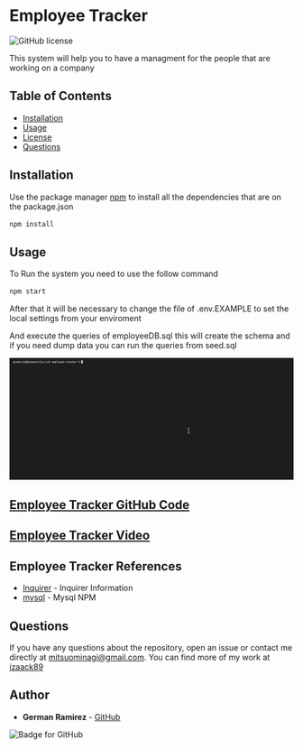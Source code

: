 # Employee Tracker

![GitHub license](https://img.shields.io/badge/Licenses-MIT-blue.svg)

This system will help you to have a managment for the people that are working on a company

## Table of Contents

- [Installation](#installation)
- [Usage](#usage)
- [License](#license)
- [Questions](#questions)

## Installation

Use the package manager [npm](https://docs.npmjs.com/cli/v7/commands/npm-install) to install all the dependencies that are on the package.json

```bash
npm install
```

## Usage

To Run the system you need to use the follow command

```bash
npm start
```

After that it will be necessary to change the file of .env.EXAMPLE to set the local settings from your enviroment

And execute the queries of employeeDB.sql this will create the schema and if you need dump data you can run the queries from seed.sql

![Employee Tracker](./readmeFiles/employeeTracker.gif)

## [Employee Tracker GitHub Code](https://github.com/izaack89/employee-tracker)

## [Employee Tracker Video](https://izaack89.github.io/employee-tracker/index.html)

## Employee Tracker References

- [Inquirer](https://www.digitalocean.com/community/tutorials/nodejs-interactive-command-line-prompts) - Inquirer Information
- [mysql](https://www.npmjs.com/package/mysql) - Mysql NPM

## Questions

If you have any questions about the repository, open an issue or contact me directly at mitsuominagi@gmail.com. You can find more of my work at [izaack89](https://github.com/izaack89)

## Author

- **German Ramirez** - [GitHub](https://github.com/izaack89/)

![Badge for GitHub](https://img.shields.io/github/languages/top/izaack89/employee-tracker?style=plastic&logo=github)
